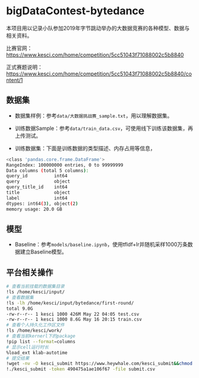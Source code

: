 # bigDataContest-bytedance

本项目用以记录小队参加2019年字节跳动举办的大数据竞赛的各种模型、数据与相关资料。

比赛官网：https://www.kesci.com/home/competition/5cc51043f71088002c5b8840

正式赛题说明：https://www.kesci.com/home/competition/5cc51043f71088002c5b8840/content/1

## 数据集

- 数据集样例：参考`data/大数据挑战赛_sample.txt`，用以理解数据集。

- 训练数据Sample：参考`data/train_data.csv`，可使用线下训练该数据集，再上传测试。

- 训练数据集：下面是训练数据的类型描述、内存占用等信息，

```bash
<class 'pandas.core.frame.DataFrame'>
RangeIndex: 100000000 entries, 0 to 99999999
Data columns (total 5 columns):
query_id          int64
query             object
query_title_id    int64
title             object
label             int64
dtypes: int64(3), object(2)
memory usage: 20.0 GB
```

## 模型

- Baseline：参考`models/baseline.ipynb`，使用tfIdf+lr并随机采样1000万条数据建立Baseline模型。

## 平台相关操作

```bash
# 查看当前挂载的数据集目录
!ls /home/kesci/input/
# 查看数据集
!ls -lh /home/kesci/input/bytedance/first-round/
total 9.0G
-rw-r--r-- 1 kesci 1000 426M May 22 04:05 test.csv
-rw-r--r-- 1 kesci 1000 8.6G May 16 20:15 train.csv
# 查看个人持久化工作区文件
!ls /home/kesci/work/
# 查看当前kernerl下的package
!pip list --format=columns
# 显示cell运行时长
%load_ext klab-autotime
# 提交结果
!wget -nv -O kesci_submit https://www.heywhale.com/kesci_submit&&chmod +x kesci_submit
!./kesci_submit -token 490475a1ae106f67 -file submit.csv
```

